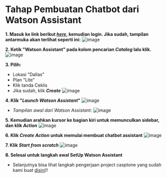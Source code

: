 # Tahap Pembuatan Chatbot dari Watson Assistant

**1. Masuk ke link berikut [_here_](https://cloud.ibm.com/), kemudian login. Jika sudah, tampilan antarmuka akan terlihat seperti ini:**
![image](https://github.com/mslthn/Build-Generative-Virtual-Assistant-IBM-Watsonx/assets/145754405/b30b22be-8452-40f9-b820-b07636bbc73c)

**2. Ketik "Watson Assistant" pada kolom pencarian _Catalog_ lalu klik.**
![image](https://github.com/mslthn/Build-Generative-Virtual-Assistant-IBM-Watsonx/assets/145754405/e11f7343-2daa-4a4e-85bd-4ba3da9d77ec)

**3. Pilih:**
* Lokasi "Dallas"
* Plan "Lite"
* Klik tanda Ceklis
* Jika sudah, klik **_Create_**
  ![image](https://github.com/mslthn/Build-Generative-Virtual-Assistant-IBM-Watsonx/assets/145754405/74d6206d-edef-4262-a93a-f99854f26de2)

**4. Klik "_Launch Watson Assistant_"**
![image](https://github.com/mslthn/Build-Generative-Virtual-Assistant-IBM-Watsonx/assets/145754405/62dd8b3e-9e9a-4565-a8f3-7ab24da67906)

* _Tampilan awal dari Watson Assistant:_
  ![image](https://github.com/mslthn/Build-Generative-Virtual-Assistant-IBM-Watsonx/assets/145754405/f5cfbc50-31d6-4a78-b1ee-dde1a4f6b313)

**5. Kemudian arahkan kursor ke bagian kiri untuk memunculkan sidebar, dan klik _Action_**
![image](https://github.com/mslthn/Build-Generative-Virtual-Assistant-IBM-Watsonx/assets/145754405/6ee67f44-69f1-4b72-b842-47a00b430122)

**6. Klik _Create Action_ untuk memulai membuat chatbot assistant**
![image](https://github.com/mslthn/Build-Generative-Virtual-Assistant-IBM-Watsonx/assets/145754405/96940188-b744-4fd3-ad4e-29eeed559a5a)

**7. Klik _Start from scratch_**
![image](https://github.com/mslthn/Build-Generative-Virtual-Assistant-IBM-Watsonx/assets/145754405/6c846137-6ccf-493b-9ce5-61414e4dc515)

**8. Selesai untuk langkah awal SetUp Watson Assistant**
* Selanjutnya bisa lihat langkah pengerjaan project casptone yang sudah kami buat [disini](https://github.com/mslthn/Pembuatan-ViTu-Chatbot-dengan-Generative-AI-WatsonX-dan-Watson-Assistant/blob/74f50cca61543c350d316a9f3f4f2fbef1049b91/Build%20Generative%20Virtual%20Assistant%20with%20IBM%20Watsonx/Membuat%20Project%20dengan%20Watson%20Asisstant.md)!!

  

